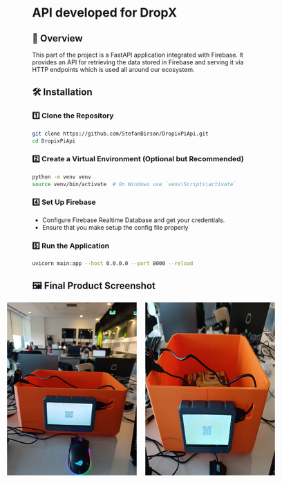# API developed for DropX


## 🚀 Overview
This part of the project is a FastAPI application integrated with Firebase. It provides an API for retrieving the data stored in Firebase and serving it via HTTP endpoints which is used all around our ecosystem.

## 🛠 Installation

### 1️⃣ Clone the Repository
```bash
git clone https://github.com/StefanBirsan/DropixPiApi.git
cd DropixPiApi
```

### 2️⃣ Create a Virtual Environment (Optional but Recommended)
```bash
python -m venv venv
source venv/bin/activate  # On Windows use `venv\Scripts\activate`
```


### 4️⃣ Set Up Firebase
- Configure Firebase Realtime Database and get your credentials.
- Ensure that you make setup the config file properly 

### 5️⃣ Run the Application
```bash
uvicorn main:app --host 0.0.0.0 --port 8000 --reload
```

## 🖼️ Final Product Screenshot
<div style="display: flex; justify-content: center; gap: 20px;">
    <img src="boxqr.jpeg" alt="Image 1" width="300">
    <img src="QrBox.jpeg" alt="Image 2" width="300">
</div>



